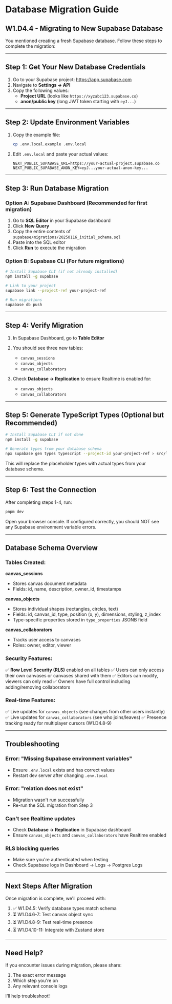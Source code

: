# Database Migration Guide

## W1.D4.4 - Migrating to New Supabase Database

You mentioned creating a fresh Supabase database. Follow these steps to complete the migration:

---

## Step 1: Get Your New Database Credentials

1. Go to your Supabase project: https://app.supabase.com
2. Navigate to **Settings → API**
3. Copy the following values:
   - **Project URL** (looks like `https://xyzabc123.supabase.co`)
   - **anon/public key** (long JWT token starting with `eyJ...`)

---

## Step 2: Update Environment Variables

1. Copy the example file:
   ```bash
   cp .env.local.example .env.local
   ```

2. Edit `.env.local` and paste your actual values:
   ```env
   NEXT_PUBLIC_SUPABASE_URL=https://your-actual-project.supabase.co
   NEXT_PUBLIC_SUPABASE_ANON_KEY=eyJ...your-actual-anon-key...
   ```

---

## Step 3: Run Database Migration

### Option A: Supabase Dashboard (Recommended for first migration)

1. Go to **SQL Editor** in your Supabase dashboard
2. Click **New Query**
3. Copy the entire contents of `supabase/migrations/20250116_initial_schema.sql`
4. Paste into the SQL editor
5. Click **Run** to execute the migration

### Option B: Supabase CLI (For future migrations)

```bash
# Install Supabase CLI (if not already installed)
npm install -g supabase

# Link to your project
supabase link --project-ref your-project-ref

# Run migrations
supabase db push
```

---

## Step 4: Verify Migration

1. In Supabase Dashboard, go to **Table Editor**
2. You should see three new tables:
   - `canvas_sessions`
   - `canvas_objects`
   - `canvas_collaborators`

3. Check **Database → Replication** to ensure Realtime is enabled for:
   - `canvas_objects`
   - `canvas_collaborators`

---

## Step 5: Generate TypeScript Types (Optional but Recommended)

```bash
# Install Supabase CLI if not done
npm install -g supabase

# Generate types from your database schema
npx supabase gen types typescript --project-id your-project-ref > src/lib/supabase/types.ts
```

This will replace the placeholder types with actual types from your database schema.

---

## Step 6: Test the Connection

After completing steps 1-4, run:

```bash
pnpm dev
```

Open your browser console. If configured correctly, you should NOT see any Supabase environment variable errors.

---

## Database Schema Overview

### Tables Created:

**canvas_sessions**
- Stores canvas document metadata
- Fields: id, name, description, owner_id, timestamps

**canvas_objects**
- Stores individual shapes (rectangles, circles, text)
- Fields: id, canvas_id, type, position (x, y), dimensions, styling, z_index
- Type-specific properties stored in `type_properties` JSONB field

**canvas_collaborators**
- Tracks user access to canvases
- Roles: owner, editor, viewer

### Security Features:

✅ **Row Level Security (RLS)** enabled on all tables
✅ Users can only access their own canvases or canvases shared with them
✅ Editors can modify, viewers can only read
✅ Owners have full control including adding/removing collaborators

### Real-time Features:

✅ Live updates for `canvas_objects` (see changes from other users instantly)
✅ Live updates for `canvas_collaborators` (see who joins/leaves)
✅ Presence tracking ready for multiplayer cursors (W1.D4.8-9)

---

## Troubleshooting

### Error: "Missing Supabase environment variables"
- Ensure `.env.local` exists and has correct values
- Restart dev server after changing `.env.local`

### Error: "relation does not exist"
- Migration wasn't run successfully
- Re-run the SQL migration from Step 3

### Can't see Realtime updates
- Check **Database → Replication** in Supabase dashboard
- Ensure `canvas_objects` and `canvas_collaborators` have Realtime enabled

### RLS blocking queries
- Make sure you're authenticated when testing
- Check Supabase logs in Dashboard → Logs → Postgres Logs

---

## Next Steps After Migration

Once migration is complete, we'll proceed with:

1. ✅ W1.D4.5: Verify database types match schema
2. ⏳ W1.D4.6-7: Test canvas object sync
3. ⏳ W1.D4.8-9: Test real-time presence
4. ⏳ W1.D4.10-11: Integrate with Zustand store

---

## Need Help?

If you encounter issues during migration, please share:
1. The exact error message
2. Which step you're on
3. Any relevant console logs

I'll help troubleshoot!

